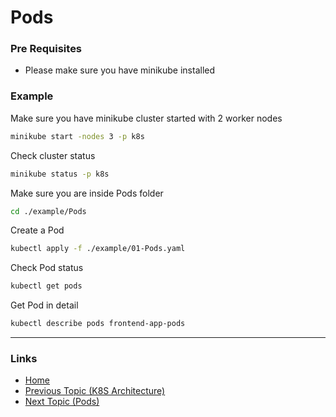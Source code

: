 # Pods

### Pre Requisites
* Please make sure you have minikube installed

### Example
Make sure you have minikube cluster started with 2 worker nodes
```bash
minikube start -nodes 3 -p k8s
```
Check cluster status
```bash
minikube status -p k8s
```
Make sure you are inside Pods folder
```bash
cd ./example/Pods
```
Create a Pod
```bash
kubectl apply -f ./example/01-Pods.yaml 
```
Check Pod status
```bash
kubectl get pods
```
Get Pod in detail
```bash
kubectl describe pods frontend-app-pods
```
---
### Links
* [Home](https://github.com/vimalmenon/k8s-frontend)
* [Previous Topic (K8S Architecture)](https://github.com/vimalmenon/k8s-learn/tree/master/example/K8S%20Architecture)
* [Next Topic (Pods)](https://github.com/vimalmenon/k8s-learn/tree/master/example/Pods)
